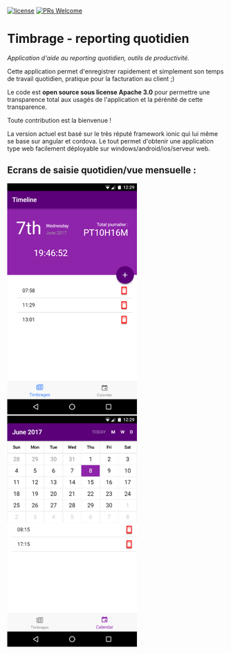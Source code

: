 [![license](https://img.shields.io/github/license/jboz/timbrage.svg)]()
[![PRs Welcome](https://img.shields.io/badge/PRs-welcome-brightgreen.svg?style=flat-square)](http://makeapullrequest.com)

# Timbrage - reporting quotidien

_Application d'aide au reporting quotidien, outils de productivité._

Cette application permet d'enregistrer rapidement et simplement son temps de travail quotidien, pratique pour la facturation au client ;)

Le code est **open source sous license Apache 3.0** pour permettre une transparence total aux usagés de l'application et la pérénité de cette transparence.

Toute contribution est la bienvenue !

La version actuel est basé sur le très réputé framework ionic qui lui même se base sur angular et cordova. Le tout permet d'obtenir une application type web facilement déployable sur windows/android/ios/serveur web.

## Ecrans de saisie quotidien/vue mensuelle :

<img src="docs/screen1-android.png" width="300"/>    <img src="docs/screen2-android.png" width="300"/>
